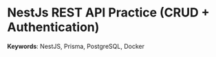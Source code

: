 # NestJs REST API Practice (CRUD + Authentication)
**Keywords**: NestJS, Prisma, PostgreSQL, Docker
